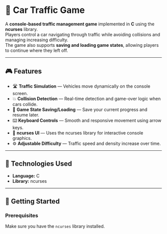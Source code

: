 # 🚗 Car Traffic Game

A **console-based traffic management game** implemented in **C** using the **ncurses** library.  
Players control a car navigating through traffic while avoiding collisions and managing increasing difficulty.  
The game also supports **saving and loading game states**, allowing players to continue where they left off.

---

## 🎮 Features

- 🛣️ **Traffic Simulation** — Vehicles move dynamically on the console screen.  
- 💥 **Collision Detection** — Real-time detection and game-over logic when cars collide.  
- 💾 **Game State Saving/Loading** — Save your current progress and resume later.  
- ⌨️ **Keyboard Controls** — Smooth and responsive movement using arrow keys.  
- 🎨 **ncurses UI** — Uses the ncurses library for interactive console graphics.  
- ⚙️ **Adjustable Difficulty** — Traffic speed and density increase over time.  

---

## 🧰 Technologies Used

- **Language:** C  
- **Library:** ncurses  

---

## 🚀 Getting Started

### Prerequisites
Make sure you have the `ncurses` library installed.

